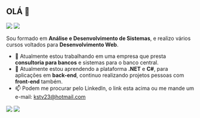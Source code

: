 <!-- ### Hi there 👋 -->
## OLÁ 👋  
[<img src="https://img.shields.io/badge/linkedin-%230077B5.svg?&style=for-the-badge&logo=linkedin&logoColor=white" />](https://www.linkedin.com/in/giovane-roberti-tafine/) [<img src = "https://img.shields.io/badge/dev.to-0A0A0A?style=for-the-badge&logo=dev.to&logoColor=white">](https://dev.to/giovanerobertitafine) 

Sou formado em **Análise e Desenvolvimento de Sistemas**, e realizo vários cursos voltados para **Desenvolvimento Web**.

- 🔭 Atualmente estou trabalhando em uma empresa que presta **consultoria para bancos** e sistemas para o banco central.
- 🌱 Atualmente estou aprendendo a plataforma **.NET** e **C#**, para aplicações em **back-end**, continuo realizando projetos pessoas com **front-end** também.
- 📫 Podem me procurar pelo LinkedIn, o link esta acima ou me mande um e-mail: <a href="mailto:kstv23@hotmail.com?subject=Olá">kstv23@hotmail.com<a/>
<!-- - ⚡ Curto artigos sobre tecnologia, como na [**DEV**](https://dev.to/) e em algumas **Newsletter**, escutar música no **Spotify** -->
  
<span>
  <img align="center" src="https://github-readme-stats.vercel.app/api/top-langs/?username=mandrilla34&theme=synthwave&hide_border=true&layout=compact&locale=pt-br" />
<span/>
<span>
  <img align="center" src="https://github-readme-stats.vercel.app/api?username=mandrilla34&show_icons=true&hide=stars&theme=synthwave&locale=pt-br&count_private=true&hide_border=true&include_all_commits=true" />
<span/>   
  
<!--
**Giovane-Roberti-Tafine/Giovane-Roberti-Tafine** is a ✨ _special_ ✨ repository because its `README.md` (this file) appears on your GitHub profile.

Here are some ideas to get you started:

- 🔭 I’m currently working on ...
- 🌱 I’m currently learning ...
- 👯 I’m looking to collaborate on ...
- 🤔 I’m looking for help with ...
- 💬 Ask me about ...
- 📫 How to reach me: ...
- 😄 Pronouns: ...
- ⚡ Fun fact: ...
-->
